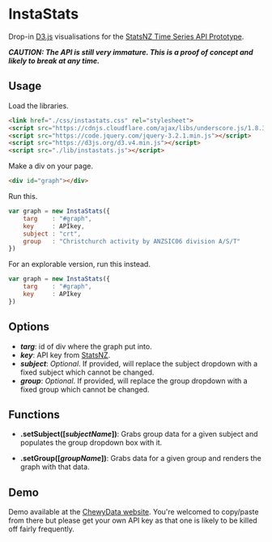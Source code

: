 # InstaStats
Drop-in [D3.js](https://d3js.org) visualisations for the [StatsNZ Time Series API Prototype](https://statisticsnz.portal.azure-api.net/docs/services/57f1bb499726321dd478b1c7/operations/57f1bb4b97263203c870fa35).

***CAUTION: The API is still very immature. This is a proof of concept and likely to break at any time.***

## Usage
Load the libraries.
```html
<link href="./css/instastats.css" rel="stylesheet">
<script src="https://cdnjs.cloudflare.com/ajax/libs/underscore.js/1.8.3/underscore-min.js"></script>
<script src="https://code.jquery.com/jquery-3.2.1.min.js"></script>
<script src="https://d3js.org/d3.v4.min.js"></script>
<script src="./lib/instastats.js"></script>
```

Make a div on your page.
```html
<div id="graph"></div>
```

Run this.
```javascript
var graph = new InstaStats({
    targ    : "#graph",
    key     : APIkey,
    subject : "crt",
    group   : "Christchurch activity by ANZSIC06 division A/S/T"
})
```

For an explorable version, run this instead.
```javascript
var graph = new InstaStats({
    targ    : "#graph",
    key     : APIkey
})
```

## Options
* ***targ***: id of div where the graph put into.
* ***key***: API key from [StatsNZ](https://statisticsnz.portal.azure-api.net/signup/).
* ***subject***: *Optional*. If provided, will replace the subject dropdown with a fixed subject which cannot be changed.
* ***group***: *Optional*. If provided, will replace the group dropdown with a fixed group which cannot be changed.

## Functions
* **.setSubject([*subjectName*])**:
Grabs group data for a given subject and populates the group dropdown box with it.

* **.setGroup([*groupName*])**:
Grabs data for a given group and renders the graph with that data.


## Demo
Demo available at the [ChewyData website](http://chewydata.com/dev/instastats/). You're welcomed to copy/paste from there but please get your own API key as that one is likely to be killed off fairly frequently.
